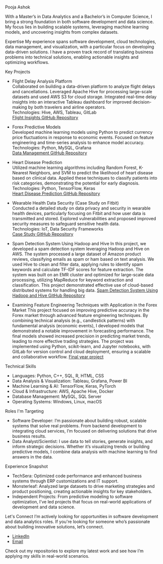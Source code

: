 Pooja Ashok

With a Master’s in Data Analytics and a Bachelor’s in Computer Science, I bring a strong foundation in both software development and data science. My focus lies in building scalable systems, leveraging machine learning models, and uncovering insights from complex datasets. 

 Expertise
My experience spans software development, cloud technologies, data management, and visualization, with a particular focus on developing data-driven solutions. I have a proven track record of translating business problems into technical solutions, enabling actionable insights and optimizing workflows.

 Key Projects

- Flight Delay Analysis Platform  
  Collaborated on building a data-driven platform to analyze flight delays and cancellations. Leveraged Apache Hive for processing large-scale datasets and used AWS S3 for cloud storage. Integrated real-time delay insights into an interactive Tableau dashboard for improved decision-making by both travelers and airline operators.  
  Technologies: Hive, AWS, Tableau, GitLab  
  [Flight Insights GitHub Repository](#https://github.com/Poojadotashok/Cloud-Technologies)

- Forex Predictive Models  
  Developed machine learning models using Python to predict currency price fluctuations in response to economic events. Focused on feature engineering and time-series analysis to enhance model accuracy.  
  Technologies: Python, MySQL, Grafana  
  [Data Management GitHub Repository](#link)

- Heart Disease Prediction  
  Utilized machine learning algorithms including Random Forest, K-Nearest Neighbors, and SVM to predict the likelihood of heart disease based on clinical data. Applied these techniques to classify patients into risk categories, demonstrating the potential for early diagnosis.  
  Technologies: Python, TensorFlow, Keras  
  [Heart Disease Prediction GitHub Repository](#link)

- Wearable Health Data Security (Case Study on Fitbit)  
  Conducted a detailed study on data privacy and security in wearable health devices, particularly focusing on Fitbit and how user data is transmitted and stored. Explored vulnerabilities and proposed improved security measures to safeguard sensitive health data.  
  Technologies: IoT, Data Security Frameworks  
  [Case Study GitHub Repository](#link)

- Spam Detection System Using Hadoop and Hive
  In this project, we developed a spam detection system leveraging Hadoop and Hive on AWS. The system processed a large dataset of Amazon product reviews, classifying emails as spam or ham based on text analysis. We used Hive to clean and filter data, applying rules to identify spam keywords and calculate TF-IDF scores for feature extraction. The system was built on an EMR cluster and optimized for large-scale data processing, utilizing MapReduce for keyword extraction and classification. This project demonstrated effective use of cloud-based distributed systems for handling big data​.
 [Spam Detection System Using Hadoop and Hive GitHub Repository](#link)

- Examining Feature Engineering Techniques with Application in the Forex Market
  This project focused on improving predictive accuracy in the Forex market through advanced feature engineering techniques. By combining technical analysis (e.g., candlestick patterns) with fundamental analysis (economic events), I developed models that demonstrated a notable improvement in forecasting performance. The final models showed increased precision in predicting market trends, leading to more effective trading strategies. The project was implemented using Python, scikit-learn, and Jupyter notebooks, with GitLab for version control and cloud deployment, ensuring a scalable and collaborative workflow.
  [Final year project](#Link)
  
 Technical Skills
- Languages: Python, C++, SQL, R, HTML, CSS
- Data Analysis & Visualization: Tableau, Grafana, Power BI
- Machine Learning & AI: TensorFlow, Keras, PyTorch
- Cloud & Infrastructure: AWS, Apache Hive, Docker
- Database Management: MySQL, SQL Server
- Operating Systems: Windows, Linux, macOS

 Roles I'm Targeting
- Software Developer: I’m passionate about building robust, scalable systems that solve real problems. From backend development to integrating cloud services, I’m focused on delivering solutions that drive business results.
- Data Analyst/Scientist: I use data to tell stories, generate insights, and inform strategic decisions. Whether it’s visualizing trends or building predictive models, I combine data analysis with machine learning to find answers in the data.

 Experience Snapshot
- TechSera: Optimized code performance and enhanced business systems through ERP customizations and IT support.
- Monsterleaf: Analyzed large datasets to drive marketing strategies and product positioning, creating actionable insights for key stakeholders.
- Independent Projects: From predictive modeling to software optimization, I’ve led projects that focus on real-world applications of development and data science.

 Let's Connect
I’m actively looking for opportunities in software development and data analytics roles. If you're looking for someone who’s passionate about building innovative solutions, let’s connect.

- [LinkedIn](https://www.linkedin.com/in/pooja-ashok-155a94272/)
- [Email](mailto:pooja02ashok@gmail.com)

Check out my repositories to explore my latest work and see how I’m applying my skills in real-world scenarios.


